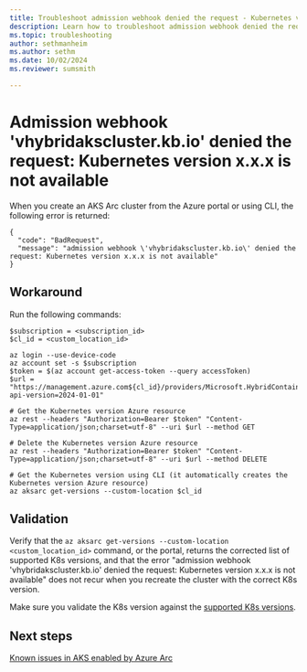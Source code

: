```yaml
---
title: Troubleshoot admission webhook denied the request - Kubernetes version x.x.x is not available
description: Learn how to troubleshoot admission webhook denied the request - Kubernetes version x.x.x is not available.
ms.topic: troubleshooting
author: sethmanheim
ms.author: sethm
ms.date: 10/02/2024
ms.reviewer: sumsmith

---
```


# Admission webhook 'vhybridakscluster.kb.io' denied the request: Kubernetes version x.x.x is not available

When you create an AKS Arc cluster from the Azure portal or using CLI, the following error is returned:

```output
{
  "code": "BadRequest",
  "message": "admission webhook \'vhybridakscluster.kb.io\' denied the request: Kubernetes version x.x.x is not available"
}
```

## Workaround

Run the following commands:

```azurecli
$subscription = <subscription_id>
$cl_id = <custom_location_id>

az login --use-device-code
az account set -s $subscription
$token = $(az account get-access-token --query accessToken)
$url = "https://management.azure.com${cl_id}/providers/Microsoft.HybridContainerService/kubernetesVersions/default?api-version=2024-01-01"

# Get the Kubernetes version Azure resource
az rest --headers "Authorization=Bearer $token" "Content-Type=application/json;charset=utf-8" --uri $url --method GET

# Delete the Kubernetes version Azure resource
az rest --headers "Authorization=Bearer $token" "Content-Type=application/json;charset=utf-8" --uri $url --method DELETE

# Get the Kubernetes version using CLI (it automatically creates the Kubernetes version Azure resource)
az aksarc get-versions --custom-location $cl_id
```

## Validation

Verify that the `az aksarc get-versions --custom-location <custom_location_id>` command, or the portal, returns the corrected list of supported K8s versions, and that the error "admission webhook \'vhybridakscluster.kb.io\' denied the request: Kubernetes version x.x.x is not available" does not recur when you recreate the cluster with the correct K8s version.

Make sure you validate the K8s version against the [supported K8s versions](aks-whats-new-23h2.md#release-2408).

## Next steps

[Known issues in AKS enabled by Azure Arc](aks-known-issues.md)
